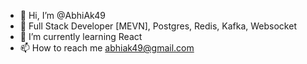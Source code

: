 - 👋 Hi, I’m @AbhiAk49
- 👀 Full Stack Developer [MEVN], Postgres, Redis, Kafka, Websocket
- 🌱 I’m currently learning React
- 📫 How to reach me abhiak49@gmail.com

<!---
AbhiAk49/AbhiAk49 is a ✨ special ✨ repository because its `README.md` (this file) appears on your GitHub profile.
You can click the Preview link to take a look at your changes.
--->
